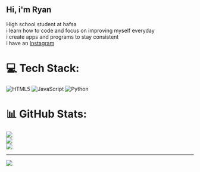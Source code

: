 ## Hi, i'm Ryan

  High school student at hafsa <br>
  i learn how to code and focus on improving myself everyday <br>
  i create apps and programs to stay consistent <br>
  i have an [Instagram](https://www.instagram.com/ryanaitbessai/)

  
# 💻 Tech Stack:
![HTML5](https://img.shields.io/badge/html5-%23E34F26.svg?style=for-the-badge&logo=html5&logoColor=white) ![JavaScript](https://img.shields.io/badge/javascript-%23323330.svg?style=for-the-badge&logo=javascript&logoColor=%23F7DF1E) ![Python](https://img.shields.io/badge/python-3670A0?style=for-the-badge&logo=python&logoColor=ffdd54)
# 📊 GitHub Stats:
![](https://github-readme-stats.vercel.app/api?username=RYANMEGA63&theme=merko&hide_border=false&include_all_commits=false&count_private=false)<br/>
![](https://nirzak-streak-stats.vercel.app/?user=RYANMEGA63&theme=merko&hide_border=false)<br/>
![](https://github-readme-stats.vercel.app/api/top-langs/?username=RYANMEGA63&theme=merko&hide_border=false&include_all_commits=false&count_private=false&layout=compact)

---
[![](https://visitcount.itsvg.in/api?id=RYANMEGA63&icon=0&color=0)](https://visitcount.itsvg.in)

<!-- Proudly created with GPRM ( https://gprm.itsvg.in ) -->
  
